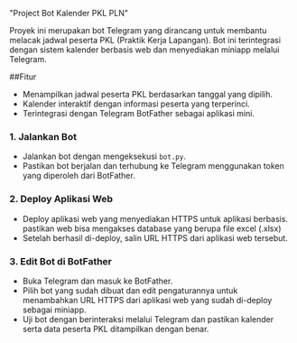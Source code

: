"Project Bot Kalender PKL PLN"

Proyek ini merupakan bot Telegram yang dirancang untuk membantu melacak jadwal peserta PKL (Praktik Kerja Lapangan). Bot ini terintegrasi dengan sistem kalender berbasis web dan menyediakan miniapp melalui Telegram.

##Fitur
- Menampilkan jadwal peserta PKL berdasarkan tanggal yang dipilih.
- Kalender interaktif dengan informasi peserta yang terperinci.
- Terintegrasi dengan Telegram BotFather sebagai aplikasi mini.

### 1. Jalankan Bot
- Jalankan bot dengan mengeksekusi `bot.py`.
- Pastikan bot berjalan dan terhubung ke Telegram menggunakan token yang diperoleh dari BotFather.

### 2. Deploy Aplikasi Web
- Deploy aplikasi web yang menyediakan HTTPS untuk aplikasi berbasis. pastikan web bisa mengakses database yang berupa file excel (.xlsx)
- Setelah berhasil di-deploy, salin URL HTTPS dari aplikasi web tersebut.

### 3. Edit Bot di BotFather
- Buka Telegram dan masuk ke BotFather.
- Pilih bot yang sudah dibuat dan edit pengaturannya untuk menambahkan URL HTTPS dari aplikasi web yang sudah di-deploy sebagai miniapp.
- Uji bot dengan berinteraksi melalui Telegram dan pastikan kalender serta data peserta PKL ditampilkan dengan benar.
